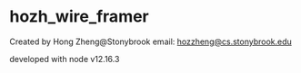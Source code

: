 # hozh_wire_framer

Created by Hong Zheng@Stonybrook
email: hozzheng@cs.stonybrook.edu


developed with node v12.16.3